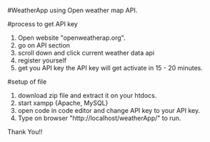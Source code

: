 #WeatherApp using Open weather map API.


#process to get API key

1. Open website "openweatherap.org".
2. go on API section
3. scroll down and click current weather data api
4. register yourself
5. get you API key the API key will get activate in 15 - 20 minutes.


#setup of file
1. download zip file and extract it on your htdocs.
2. start xampp {Apache, MySQL}
3. open code in code editor and change API key to your API key.
4. Type on browser "http://localhost/weatherApp/" to run.

Thank You!!
